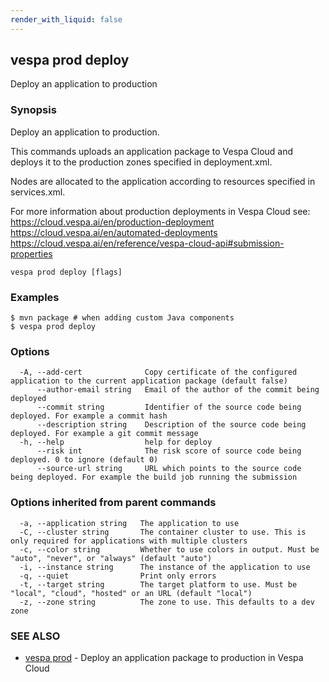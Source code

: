```yaml
---
render_with_liquid: false
---
```


## vespa prod deploy

Deploy an application to production

### Synopsis

Deploy an application to production.

This commands uploads an application package to Vespa Cloud and deploys it to
the production zones specified in deployment.xml.

Nodes are allocated to the application according to resources specified in
services.xml.

For more information about production deployments in Vespa Cloud see:
https://cloud.vespa.ai/en/production-deployment
https://cloud.vespa.ai/en/automated-deployments
https://cloud.vespa.ai/en/reference/vespa-cloud-api#submission-properties


```
vespa prod deploy [flags]
```

### Examples

```
$ mvn package # when adding custom Java components
$ vespa prod deploy
```

### Options

```
  -A, --add-cert              Copy certificate of the configured application to the current application package (default false)
      --author-email string   Email of the author of the commit being deployed
      --commit string         Identifier of the source code being deployed. For example a commit hash
      --description string    Description of the source code being deployed. For example a git commit message
  -h, --help                  help for deploy
      --risk int              The risk score of source code being deployed. 0 to ignore (default 0)
      --source-url string     URL which points to the source code being deployed. For example the build job running the submission
```

### Options inherited from parent commands

```
  -a, --application string   The application to use
  -C, --cluster string       The container cluster to use. This is only required for applications with multiple clusters
  -c, --color string         Whether to use colors in output. Must be "auto", "never", or "always" (default "auto")
  -i, --instance string      The instance of the application to use
  -q, --quiet                Print only errors
  -t, --target string        The target platform to use. Must be "local", "cloud", "hosted" or an URL (default "local")
  -z, --zone string          The zone to use. This defaults to a dev zone
```

### SEE ALSO

* [vespa prod](vespa_prod.html)	 - Deploy an application package to production in Vespa Cloud

